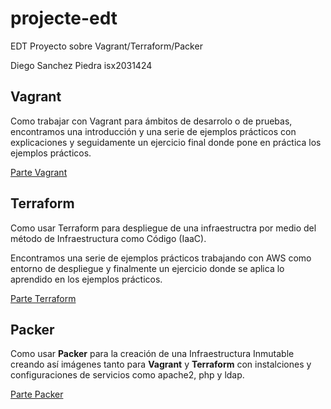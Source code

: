 # projecte-edt
EDT Proyecto sobre Vagrant/Terraform/Packer

Diego Sanchez Piedra
isx2031424

## Vagrant  

Como trabajar con Vagrant para ámbitos de desarrolo o de pruebas, encontramos una introducción y una serie de ejemplos prácticos con explicaciones y seguidamente un ejercicio final donde pone en práctica los ejemplos prácticos.

[Parte Vagrant](https://github.com/isx2031424/projecte-edt/tree/main/vagrant)  

## Terraform  

Como usar Terraform para despliegue de una infraestructra por medio del método de Infraestructura como Código (IaaC).

Encontramos una serie de ejemplos prácticos trabajando con AWS como entorno de despliegue y finalmente un ejercicio donde se aplica lo aprendido en los ejemplos prácticos.

[Parte Terraform](https://github.com/isx2031424/projecte-edt/tree/main/terraform)
## Packer

Como usar **Packer** para la creación de una Infraestructura Inmutable creando así imágenes tanto para **Vagrant** y **Terraform** con instalciones y configuraciones de servicios como apache2, php y ldap.

[Parte Packer](https://github.com/isx2031424/projecte-edt/tree/main/Packer)